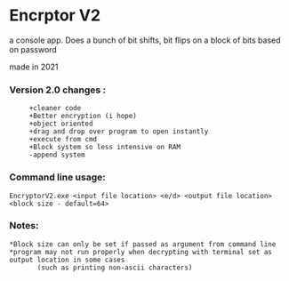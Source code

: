 # Encrptor V2
a console app. Does a bunch of bit shifts, bit flips on a block of bits based on password

made in 2021

### Version 2.0 changes :
```
     +cleaner code
     +Better encryption (i hope)
     +object oriented
     +drag and drop over program to open instantly
     +execute from cmd
     +Block system so less intensive on RAM
     -append system
```

### Command line usage:
```
EncryptorV2.exe <input file location> <e/d> <output file location> <block size - default=64>
```

### Notes:
```
*Block size can only be set if passed as argument from command line
*program may not run properly when decrypting with terminal set as output location in some cases
       (such as printing non-ascii characters)
```
